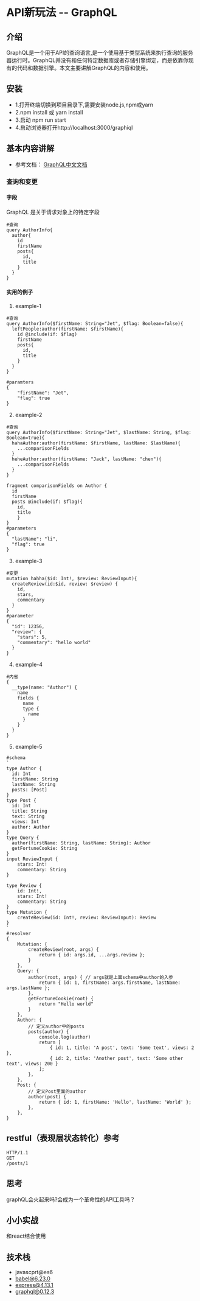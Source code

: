 # API新玩法 -- GraphQL

## 介绍
GraphQL是一个用于API的查询语言,是一个使用基于类型系统来执行查询的服务器运行时。GraphQL并没有和任何特定数据库或者存储引擎绑定，而是依靠你现有的代码和数据引擎。本文主要讲解GraphQL的内容和使用。

## 安装

* 1.打开终端切换到项目目录下,需要安装node.js,npm或yarn
* 2.npm install 或 yarn install
* 3.启动 npm run start
* 4.启动浏览器打开http://localhost:3000/graphiql

## 基本内容讲解
* 参考文档： [GraphQL中文文档](http://graphql.cn/)
### 查询和变更
#### 字段
GraphQL 是关于请求对象上的特定字段
```
#查询
query AuthorInfo{
  author{
    id
    firstName
    posts{
      id,
      title
    }
  }
}
```
#### 实用的例子
1. example-1
```
#查询
query AuthorInfo($firstName: String="Jet", $flag: Boolean=false){
  leftPeople:author(firstName: $firstName){
    id @include(if: $flag)
    firstName
    posts{
      id,
      title
    }
  }
}

#paramters
{
    "firstName": "Jet",
    "flag": true
}
```
2. example-2
```
#查询
query AuthorInfo($firstName: String="Jet", $lastName: String, $flag: Boolean=true){
  hahaAuthor:author(firstName: $firstName, lastName: $lastName){
  	...comparisonFields
  }
  heheAuthor:author(firstName: "Jack", lastName: "chen"){
  	...comparisonFields
  }
}

fragment comparisonFields on Author {
  id
  firstName
  posts @include(if: $flag){
  	id,
    title
	}
}
#parameters
{
  "lastName": "li",
  "flag": true
}
```
3. example-3
```
#变更
mutation hahha($id: Int!, $review: ReviewInput){
  createReview(id:$id, review: $review) {
    id,
    stars,
    commentary
  }
}
#parameter
{
  "id": 12356,
  "review": {
    "stars": 5,
    "commentary": "hello world"
  }
}
```

4. example-4 
```
#内省
{
  __type(name: "Author") {
    name
    fields {
      name
      type {
        name
      }
    }
  }
}

```
5. example-5
```
#schema
`
type Author {  
  id: Int
  firstName: String
  lastName: String
  posts: [Post]
}
type Post { 
  id: Int
  title: String
  text: String
  views: Int
  author: Author
}
type Query { 
  author(firstName: String, lastName: String): Author 
  getFortuneCookie: String
}
input ReviewInput {
    stars: Int!
    commentary: String
}

type Review {
    id: Int!,
    stars: Int!
    commentary: String
}
type Mutation {
    createReview(id: Int!, review: ReviewInput): Review
}
`
#resolver
{
    Mutation: {
        createReview(root, args) {
            return { id: args.id, ...args.review };
        }
    },
    Query: {
        author(root, args) { // args就是上面schema中author的入参
            return { id: 1, firstName: args.firstName, lastName: args.lastName };
        },
        getFortuneCookie(root) {
            return "Hello world"
        }
    },
    Author: {
        // 定义author中的posts
        posts(author) {
            console.log(author)
            return [
                { id: 1, title: 'A post', text: 'Some text', views: 2 },
                { id: 2, title: 'Another post', text: 'Some other text', views: 200 }
            ];
        },
    },
    Post: {
        // 定义Post里面的author
        author(post) {
            return { id: 1, firstName: 'Hello', lastName: 'World' };
        },
    },
}

```

## restful（表现层状态转化）参考
```
HTTP/1.1
GET
/posts/1
```

## 思考
graphQL会火起来吗?会成为一个革命性的API工具吗？

## 小小实战
和react结合使用

## 技术栈
* javascprt@es6
* babel@6.23.0
* express@4.13.1
* graphql@0.12.3

